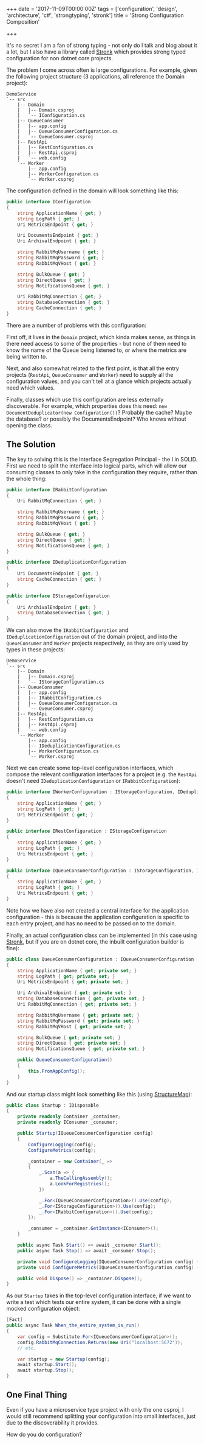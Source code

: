 +++
date = '2017-11-09T00:00:00Z'
tags = ['configuration', 'design', 'architecture', 'c#', 'strongtyping', 'stronk']
title = 'Strong Configuration Composition'

+++

It's no secret I am a fan of strong typing - not only do I talk and blog about it a lot, but I also have a library called [Stronk](https://github.com/pondidum/stronk) which provides strong typed configuration for non dotnet core projects.

The problem I come across often is large configurations.  For example, given the following project structure (3 applications, all reference the Domain project):

```
DemoService
`-- src
    |-- Domain
    |   |-- Domain.csproj
    |   `-- IConfiguration.cs
    |-- QueueConsumer
    |   |-- app.config
    |   |-- QueueConsumerConfiguration.cs
    |   `-- QueueConsumer.csproj
    |-- RestApi
    |   |-- RestConfiguration.cs
    |   |-- RestApi.csproj
    |   `-- web.config
    `-- Worker
        |-- app.config
        |-- WorkerConfiguration.cs
        `-- Worker.csproj
```

The configuration defined in the domain will look something like this:

```csharp
public interface IConfiguration
{
    string ApplicationName { get; }
    string LogPath { get; }
    Uri MetricsEndpoint { get; }

    Uri DocumentsEndpoint { get; }
    Uri ArchivalEndpoint { get; }

    string RabbitMqUsername { get; }
    string RabbitMqPassword { get; }
    string RabbitMqVHost { get; }

    string BulkQueue { get; }
    string DirectQueue { get; }
    string NotificationsQueue { get; }

    Uri RabbitMqConnection { get; }
    string DatabaseConnection { get; }
    string CacheConnection { get; }
}
```

There are a number of problems with this configuration:

First off, it lives in the `Domain` project, which kinda makes sense, as things in there need access to some of the properties - but none of them need to know the name of the Queue being listened to, or where the metrics are being written to.

Next, and also somewhat related to the first point, is that all the entry projects (`RestApi`, `QueueConsumer` and `Worker`) need to supply all the configuration values, and you can't tell at a glance which projects actually need which values.

Finally, classes which use this configuration are less externally discoverable.  For example, which properties does this need: `new DocumentDeduplicator(new Configuration())`? Probably the cache? Maybe the database? or possibly the DocumentsEndpoint?  Who knows without opening the class.

## The Solution

The key to solving this is the Interface Segregation Principal - the I in SOLID.  First we need to split the interface into logical parts, which will allow our consuming classes to only take in the configuration they require, rather than the whole thing:

```csharp
public interface IRabbitConfiguration
{
    Uri RabbitMqConnection { get; }

    string RabbitMqUsername { get; }
    string RabbitMqPassword { get; }
    string RabbitMqVHost { get; }

    string BulkQueue { get; }
    string DirectQueue { get; }
    string NotificationsQueue { get; }
}

public interface IDeduplicationConfiguration
{
    Uri DocumentsEndpoint { get; }
    string CacheConnection { get; }
}

public interface IStorageConfiguration
{
    Uri ArchivalEndpoint { get; }
    string DatabaseConnection { get; }
}
```

We can also move the `IRabbitConfiguration` and `IDeduplicationConfiguration` out of the domain project, and into the `QueueConsumer` and `Worker` projects respectively, as they are only used by types in these projects:

```
DemoService
`-- src
    |-- Domain
    |   |-- Domain.csproj
    |   `-- IStorageConfiguration.cs
    |-- QueueConsumer
    |   |-- app.config
    |   |-- IRabbitConfiguration.cs
    |   |-- QueueConsumerConfiguration.cs
    |   `-- QueueConsumer.csproj
    |-- RestApi
    |   |-- RestConfiguration.cs
    |   |-- RestApi.csproj
    |   `-- web.config
    `-- Worker
        |-- app.config
        |-- IDeduplicationConfiguration.cs
        |-- WorkerConfiguration.cs
        `-- Worker.csproj
```

Next we can create some top-level configuration interfaces, which compose the relevant configuration interfaces for a project (e.g. the `RestApi` doesn't need `IDeduplicationConfiguration` or `IRabbitConfiguration`):

```csharp
public interface IWorkerConfiguration : IStorageConfiguration, IDeduplicationConfiguration
{
    string ApplicationName { get; }
    string LogPath { get; }
    Uri MetricsEndpoint { get; }
}

public interface IRestConfiguration : IStorageConfiguration
{
    string ApplicationName { get; }
    string LogPath { get; }
    Uri MetricsEndpoint { get; }
}

public interface IQueueConsumerConfiguration : IStorageConfiguration, IRabbitConfiguration
{
    string ApplicationName { get; }
    string LogPath { get; }
    Uri MetricsEndpoint { get; }
}
```

Note how we have also not created a central interface for the application configuration - this is because the application configuration is specific to each entry project, and has no need to be passed on to the domain.

Finally, an actual configuration class can be implemented (in this case using [Stronk](https://github.com/pondidum/stronk), but if you are on dotnet core, the inbuilt configuration builder is fine):

```csharp
public class QueueConsumerConfiguration : IQueueConsumerConfiguration
{
    string ApplicationName { get; private set; }
    string LogPath { get; private set; }
    Uri MetricsEndpoint { get; private set; }

    Uri ArchivalEndpoint { get; private set; }
    string DatabaseConnection { get; private set; }
    Uri RabbitMqConnection { get; private set; }

    string RabbitMqUsername { get; private set; }
    string RabbitMqPassword { get; private set; }
    string RabbitMqVHost { get; private set; }

    string BulkQueue { get; private set; }
    string DirectQueue { get; private set; }
    string NotificationsQueue { get; private set; }

    public QueueConsumerConfiguration()
    {
        this.FromAppConfig();
    }
}
```

And our startup class might look something like this (using [StructureMap](http://structuremap.github.io/)):


```csharp
public class Startup : IDisposable
{
    private readonly Container _container;
    private readonly IConsumer _consumer;

    public Startup(IQueueConsumerConfiguration config)
    {
        ConfigureLogging(config);
        ConfigureMetrics(config);

        _container = new Container(_ =>
        {
            _.Scan(a => {
                a.TheCallingAssembly();
                a.LookForRegistries();
            })

            _.For<IQueueConsumerConfiguration>().Use(config);
            _.For<IStorageConfiguration>().Use(config);
            _.For<IRabbitConfiguration>().Use(config);
        });

        _consumer = _container.GetInstance<IConsumer>();
    }

    public async Task Start() => await _consumer.Start();
    public async Task Stop() => await _consumer.Stop();

    private void ConfigureLogging(IQueueConsumerConfiguration config) { /* ... */ }
    private void ConfigureMetrics(IQueueConsumerConfiguration config) { /* ... */ }

    public void Dispose() => _container.Dispose();
}
```

As our `Startup` takes in the top-level configuration interface, if we want to write a test which tests our entire system, it can be done with a single mocked configuration object:

```csharp
[Fact]
public async Task When_the_entire_system_is_run()
{
    var config = Substitute.For<IQueueConsumerConfiguration>();
    config.RabbitMqConnection.Returns(new Uri("localhost:5672"));
    // etc.

    var startup = new Startup(config);
    await startup.Start();
    await startup.Stop();
}
```

## One Final Thing

Even if you have a microservice type project with only the one csproj, I would still recommend splitting your configuration into small interfaces, just due to the discoverability it provides.

How do you do configuration?